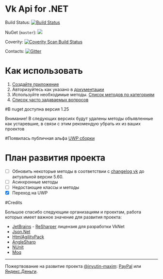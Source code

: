 # Vk Api for .NET

Build Status: [![Build Status](https://travis-ci.org/vknet/vk.svg?branch=master)](https://travis-ci.org/vknet/vk)

NuGet (`master`): [![](http://img.shields.io/nuget/v/VkNet.svg?style=flat-square)](http://www.nuget.org/packages/VkNet)

Coverity: [![Coverity Scan Build Status](https://scan.coverity.com/projects/6249/badge.svg)](https://scan.coverity.com/projects/vknet)

Contacts: [![Gitter](https://badges.gitter.im/Join%20Chat.svg)](https://gitter.im/vknet/vk?utm_source=badge&utm_medium=badge&utm_campaign=pr-badge)

# Как использовать

1. [Создайте приложение](https://vk.com/editapp?act=create)
2. Авторизуйтесь как указано в [документации](https://vknet.github.io/vk/authorize/)
3. Используйте необходимые методы. [Список методов по категориям](https://vknet.github.io/vk/)
4. [Список часто задаваемых вопросов](https://github.com/vknet/vk/wiki/FAQ)

#В nuget доступна версия 1.25

Внимание! В следующих версиях будут удалены методы объявленные как устаревшие, в связи с этим рекомендую убрать их из ваших проектов 

#Появилась публичная альфа [UWP сборки](https://github.com/vknet/vk/releases/tag/v1.25.0.0)

# План развития проекта

- [ ] Обновить некоторые методы в соответствии с [changelog vk](https://vk.com/dev/versions) до актуальной версии 5.60.
- [ ] Асинхронные методы
- [ ] Недостающие классы и методы
- [x] Переход на UWP

#Credits

Большое спасибо следующим организациям и проектам, работа которых имеет важное значение для развития проекта:
- [JetBrains](http://www.jetbrains.com/) - [ReSharper](http://www.jetbrains.com/resharper) лицензия для разработки VkNet
- [Json.Net](http://www.newtonsoft.com/json)
- [HtmlAgilityPack](http://htmlagilitypack.codeplex.com/)
- [AngleSharp](https://anglesharp.github.io/)
- [NUnit](http://www.nunit.org/)
- [Moq](https://github.com/moq/moq4)

----------------------------------------------------------------------------------------------------------------------------------
Пожертвование на развитие проекта [@inyutin-maxim](https://github.com/inyutin-maxim): [PayPal](https://paypal.me/inyutinmaxim) или [Яндекс.Деньги](https://money.yandex.ru/to/410012783295317).
